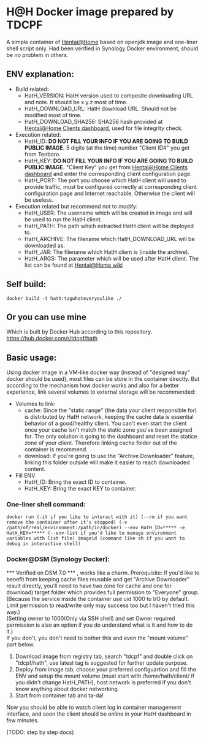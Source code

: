 # H@H Docker image prepared by TDCPF
A simple container of [Hentai@Home](https://ehwiki.org/wiki/Hentai@Home) based on openjdk image and one-liner shell script only.
Had been verified in Synology Docker environment, should be no problem in others.


## ENV explanation:
- Build related:
  - HatH_VERSION: HatH version used to composite downloading URL and note. It should be x.y.z most of time.
  - HatH_DOWNLOAD_URL: HatH download URL. Should not be modified most of time.
  - HatH_DOWNLOAD_SHA256: SHA256 hash provided at [Hentai@Home Clients dashboard](https://e-hentai.org/hentaiathome.php), used for file integrity check.
- Execution related:
  - HatH_ID: **DO NOT FILL YOUR INFO IF YOU ARE GOING TO BUILD PUBLIC IMAGE.** 5 digits (at the time) number "Client ID#" you get from Tenboro.
  - HatH_KEY: **DO NOT FILL YOUR INFO IF YOU ARE GOING TO BUILD PUBLIC IMAGE.** "Client Key" you get from [Hentai@Home Clients dashboard](https://e-hentai.org/hentaiathome.php) and enter the corresponding client configuration page.
  - HatH_PORT: The port you choose which HatH client will used to provide traffic, must be configured correctly at corresponding client configuration page and Internet reachable. Otherwise the client will be useless.
- Execution related but recommend not to modify:
  - HatH_USER: The username which will be created in image and will be used to run the HatH client.
  - HatH_PATH: The path which extracted HatH client will be deployed to.
  - HatH_ARCHIVE: The filename which HatH_DOWNLOAD_URL will be downloaded as.
  - HatH_JAR: The filename which HatH client is (inside the archive).
  - HatH_ARGS: The parameter which will be used after HatH client. The list can be found at [Hentai@Home wiki](https://ehwiki.org/wiki/Hentai@Home#Software)


## Self build:
```
docker build -t hath:tagwhateveryoulike ./
```


## Or you can use mine  
Which is built by Docker Hub according to this repository.  
https://hub.docker.com/r/tdcpf/hath


## Basic usage:
Using docker image in a VM-like docker way (instead of "designed way" docker should be used), most files can be store in the container directly.
But according to the mechanism how docker works and also for a better experience, link several volumes to external storage will be recommended:
- Volumes to link:
  - cache: Since the "static range" (the data your client responsible for) is distributed by HatH network, keeping the cache data is essential behavior of a good/healthy client. You can't even start the client once your cache isn't match the static zone you've been assigned for. The only solution is going to the dashboard and reset the statice zone of your client. Therefore linking cache folder out of the container is recommend.
  - download: If you're going to use the "Archive Downloader" feature, linking this folder outside will make it easier to reach downloaded content.
- Fill ENV
  - HatH_ID: Bring the exact ID to container.
  - HatH_KEY: Bring the exact KEY to container.


### One-liner shell command:
```
docker run (-it if you like to interact with it) (--rm if you want remove the container after it's stopped) (-v /path/of/real/environment:/path/in/docker) --env HatH_ID=***** -e HatH_KEY=***** (--env-list if you'd like to manage environment variables with list file) imageid (command like sh if you want to debug in interactive shell)
```


### Docker@DSM (Synology Docker): 
*** Verified on DSM 7.0 *** , works like a charm.
Prerequisite:
If you'd like to benefit from keeping cache files reusable and get "Archive Downloader" result directly, you'll need to have two (one for cache and one for download) target folder which provides full permission to "Everyone" group.  
(Because the service inside the container use uid 1000 to I/O by default. Limit permission to read/write only may success too but I haven't tried this way.)  
(Setting owner to 1000(Only via SSH shell) and set Owner required permission is also an option if you do understand what is it and how to do it.)  
If you don't, you don't need to bother this and even the "mount volume" part below.

1. Download image from registry tab, search "tdcpf" and double click on "tdcpf/hath", use latest tag is suggested for further update purpose. 
2. Deploy from image tab, choose your preferred configuartion and fill the ENV and setup the mount volume (must start with /home/hath/client/ if you didn't change HatH_PATH), host network is preferred if you don't know anything about docker networking.
3. Start from container tab and ta-da!

Now you should be able to watch client log in container management interface, and soon the client should be online in your HatH dashboard in few minutes.

(TODO: step by step docs)
